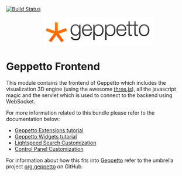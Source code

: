 [![Build Status](https://travis-ci.org/openworm/org.geppetto.frontend.png?branch=master)](https://travis-ci.org/openworm/org.geppetto.frontend)

<p align="center">
  <img src="https://github.com/tarelli/bucket/blob/master/geppetto%20logo.png?raw=true" alt="Geppetto logo"/>
</p>

# Geppetto Frontend

This module contains the frontend of Geppetto which includes the visualization 3D engine (using the awesome [three.js](https://github.com/mrdoob/three.js/)), all the javascript magic and the servlet which is used to connect to the backend using WebSocket.

For more information related to this bundle please refer to the documentation below:
- [Geppetto Extensions tutorial](http://docs.geppetto.org/en/latest/build.html)
- [Geppetto Widgets tutorial](http://docs.geppetto.org/en/latest/widgets.html)
- [Lightspeed Search Customization](http://docs.geppetto.org/en/latest/spotlightcustom.html)
- [Control Panel Customization](http://docs.geppetto.org/en/latest/controlpanelcustom.html)

For information about how this fits into [Geppetto](http://www.geppetto.org/) refer to the umbrella project [org.geppetto](https://github.com/openworm/org.geppetto) on GitHub.
